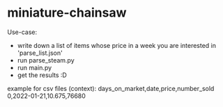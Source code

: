# miniature-chainsaw

Use-case:
* write down a list of items whose price in a week you are interested in 'parse_list.json'
* run parse_steam.py
* run main.py
* get the results :D


example for csv files (context):
days_on_market,date,price,number_sold
0,2022-01-21,10.675,76680
